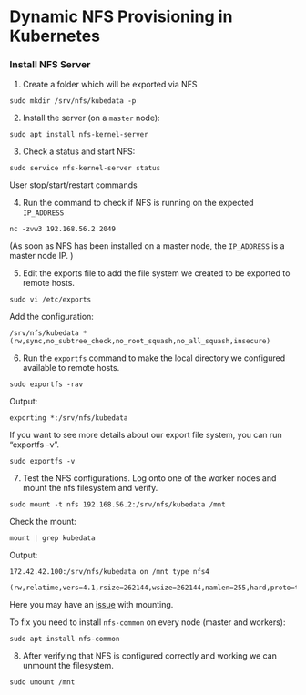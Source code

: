 # Dynamic NFS Provisioning in Kubernetes


### Install NFS Server

1. Create a folder which will be exported via NFS

```
sudo mkdir /srv/nfs/kubedata -p
```
2. Install the server (on a `master` node):
```
sudo apt install nfs-kernel-server
```


3. Check a status and start NFS:
```
sudo service nfs-kernel-server status
```
User stop/start/restart commands

4. Run the command to check if NFS is running on the expected `IP_ADDRESS`

```
nc -zvw3 192.168.56.2 2049
```
(As soon as NFS has been installed on a master node, the `IP_ADDRESS` is a master node IP. )

5. Edit the exports file to add the file system we created to be exported to remote hosts.
```
sudo vi /etc/exports
```
Add the configuration:
```
/srv/nfs/kubedata *(rw,sync,no_subtree_check,no_root_squash,no_all_squash,insecure)
```

6. Run the `exportfs` command to make the local directory we configured available to remote hosts.

```
sudo exportfs -rav

```
Output:
```
exporting *:/srv/nfs/kubedata
```

If you want to see more details about our export file system, you can run “exportfs -v”.

```
sudo exportfs -v
```

7. Test the NFS configurations. Log onto one of the worker nodes and mount the nfs filesystem and verify.

```
sudo mount -t nfs 192.168.56.2:/srv/nfs/kubedata /mnt
```

Check the mount:
```
mount | grep kubedata
```

Output:
```
172.42.42.100:/srv/nfs/kubedata on /mnt type nfs4
 (rw,relatime,vers=4.1,rsize=262144,wsize=262144,namlen=255,hard,proto=tcp,timeo=600,retrans=2,sec=sys,clientaddr=172.42.42.101,local_lock=none,addr=172.42.42.100)
 ```
 
 Here you may have an [issue](https://askubuntu.com/questions/525243/why-do-i-get-wrong-fs-type-bad-option-bad-superblock-error)  with mounting. 

To fix you need to install `nfs-common` on every node (master and workers):

```
sudo apt install nfs-common
```
 
 8. After verifying that NFS is configured correctly and working we can unmount the filesystem.

```
sudo umount /mnt
```
